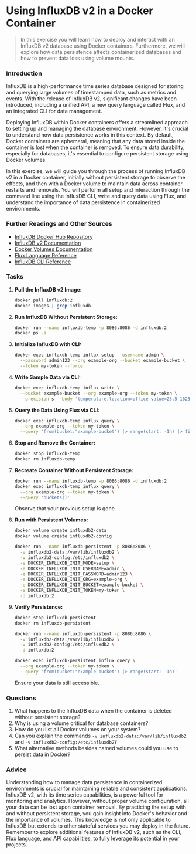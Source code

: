 <!---
{
  "id": "186f282c-fe31-4ce9-85eb-6cf61007b610",
  "depends_on": ["d1bee1c7-d88a-4f00-a44e-3e402f6ee826"],
  "author": "Stephan Bökelmann",
  "first_used": "2025-05-27",
  "keywords": ["InfluxDB", "Docker", "Container", "Persistent Storage", "Time Series", "Flux"]
}
--->

# Using InfluxDB v2 in a Docker Container

> In this exercise you will learn how to deploy and interact with an InfluxDB v2 database using Docker containers. Furthermore, we will explore how data persistence affects containerized databases and how to prevent data loss using volume mounts.

### Introduction

InfluxDB is a high-performance time series database designed for storing and querying large volumes of timestamped data, such as metrics and events. With the release of InfluxDB v2, significant changes have been introduced, including a unified API, a new query language called Flux, and an integrated CLI for data management.

Deploying InfluxDB within Docker containers offers a streamlined approach to setting up and managing the database environment. However, it's crucial to understand how data persistence works in this context. By default, Docker containers are ephemeral, meaning that any data stored inside the container is lost when the container is removed. To ensure data durability, especially for databases, it's essential to configure persistent storage using Docker volumes.

In this exercise, we will guide you through the process of running InfluxDB v2 in a Docker container, initially without persistent storage to observe the effects, and then with a Docker volume to maintain data across container restarts and removals. You will perform all setup and interaction through the command line using the InfluxDB CLI, write and query data using Flux, and understand the importance of data persistence in containerized environments.

### Further Readings and Other Sources

* [InfluxDB Docker Hub Repository](https://hub.docker.com/_/influxdb)
* [InfluxDB v2 Documentation](https://docs.influxdata.com/influxdb/v2/)
* [Docker Volumes Documentation](https://docs.docker.com/storage/volumes/)
* [Flux Language Reference](https://docs.influxdata.com/flux/v0.x/)
* [InfluxDB CLI Reference](https://docs.influxdata.com/influxdb/v2/reference/cli/influx/)

### Tasks

1. **Pull the InfluxDB v2 Image:**

   ```bash
   docker pull influxdb:2
   docker images | grep influxdb
   ```

2. **Run InfluxDB Without Persistent Storage:**

   ```bash
   docker run --name influxdb-temp -p 8086:8086 -d influxdb:2
   docker ps -a
   ```

3. **Initialize InfluxDB with CLI:**

   ```bash
   docker exec influxdb-temp influx setup --username admin \
     --password admin123 --org example-org --bucket example-bucket \
     --token my-token --force
   ```

4. **Write Sample Data via CLI:**

   ```bash
   docker exec influxdb-temp influx write \
     --bucket example-bucket --org example-org --token my-token \
     --precision s --body 'temperature,location=office value=23.5 1625865600'
   ```

5. **Query the Data Using Flux via CLI:**

   ```bash
   docker exec influxdb-temp influx query \
     --org example-org --token my-token \
     --query 'from(bucket:"example-bucket") |> range(start: -1h) |> filter(fn: (r) => r._measurement == "temperature")'
   ```

6. **Stop and Remove the Container:**

   ```bash
   docker stop influxdb-temp
   docker rm influxdb-temp
   ```

7. **Recreate Container Without Persistent Storage:**

   ```bash
   docker run --name influxdb-temp -p 8086:8086 -d influxdb:2
   docker exec influxdb-temp influx query \
     --org example-org --token my-token \
     --query 'buckets()'
   ```

   Observe that your previous setup is gone.

8. **Run with Persistent Volumes:**

   ```bash
   docker volume create influxdb2-data
   docker volume create influxdb2-config

   docker run --name influxdb-persistent -p 8086:8086 \
     -v influxdb2-data:/var/lib/influxdb2 \
     -v influxdb2-config:/etc/influxdb2 \
     -e DOCKER_INFLUXDB_INIT_MODE=setup \
     -e DOCKER_INFLUXDB_INIT_USERNAME=admin \
     -e DOCKER_INFLUXDB_INIT_PASSWORD=admin123 \
     -e DOCKER_INFLUXDB_INIT_ORG=example-org \
     -e DOCKER_INFLUXDB_INIT_BUCKET=example-bucket \
     -e DOCKER_INFLUXDB_INIT_TOKEN=my-token \
     -d influxdb:2
   ```

9. **Verify Persistence:**

   ```bash
   docker stop influxdb-persistent
   docker rm influxdb-persistent

   docker run --name influxdb-persistent -p 8086:8086 \
     -v influxdb2-data:/var/lib/influxdb2 \
     -v influxdb2-config:/etc/influxdb2 \
     -d influxdb:2

   docker exec influxdb-persistent influx query \
     --org example-org --token my-token \
     --query 'from(bucket:"example-bucket") |> range(start: -1h)'
   ```

   Ensure your data is still accessible.

### Questions

1. What happens to the InfluxDB data when the container is deleted without persistent storage?
2. Why is using a volume critical for database containers?
3. How do you list all Docker volumes on your system?
4. Can you explain the commands `-v influxdb2-data:/var/lib/influxdb2` and `-v influxdb2-config:/etc/influxdb2`?
5. What alternative methods besides named volumes could you use to persist data in Docker?

### Advice

Understanding how to manage data persistence in containerized environments is crucial for maintaining reliable and consistent applications. InfluxDB v2, with its time series capabilities, is a powerful tool for monitoring and analytics. However, without proper volume configuration, all your data can be lost upon container removal. By practicing the setup with and without persistent storage, you gain insight into Docker's behavior and the importance of volumes. This knowledge is not only applicable to InfluxDB but extends to other stateful services you may deploy in the future. Remember to explore additional features of InfluxDB v2, such as the CLI, Flux language, and API capabilities, to fully leverage its potential in your projects.
